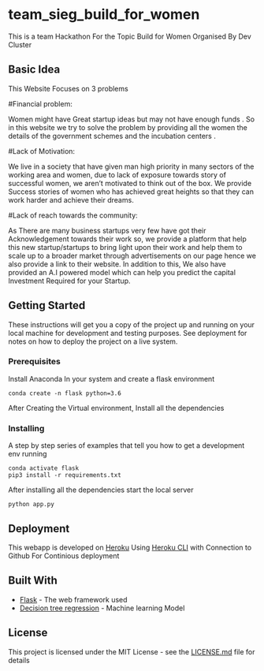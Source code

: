 # team_sieg_build_for_women
This is a team Hackathon For the Topic Build for Women Organised By Dev Cluster

## Basic Idea

This Website Focuses on 3 problems

#Financial problem:

Women might have Great startup ideas but may not have enough funds . So in this website we try to solve the problem by providing all the women the details of the government schemes and the incubation centers .

#Lack of Motivation:

We live in a society that have given man high priority in many sectors of the working area and women, due to lack of exposure towards story of successful women, we aren’t motivated to think out of the box. We provide Success stories of women who has achieved great heights so that they can work harder and achieve their dreams.

#Lack of reach towards the community:

As There are many business startups very few have got their Acknowledgement towards their work so, we provide a platform that help this new startup/startups to bring light upon their work and help them to scale up to a broader market through advertisements on our page hence we also provide a link to their website.
In addition to this, We also have provided an A.I powered model which can help you predict the capital Investment Required for your Startup. 

## Getting Started

These instructions will get you a copy of the project up and running on your local machine for development and testing purposes. See deployment for notes on how to deploy the project on a live system.

### Prerequisites

Install Anaconda In your system and create a flask environment

```
conda create -n flask python=3.6
```
After Creating the Virtual environment, Install all the dependencies
### Installing

A step by step series of examples that tell you how to get a development env running

```
conda activate flask
pip3 install -r requirements.txt
```
After installing all the dependencies start the local server
```
python app.py
```

## Deployment

This webapp is developed on [Heroku](www.heroku.com) Using [Heroku CLI](https://devcenter.heroku.com/articles/heroku-cli) with Connection to Github For Continious deployment

## Built With

* [Flask](https://flask.palletsprojects.com/en/1.1.x/) - The web framework used
* [Decision tree regression](https://scikit-learn.org/stable/auto_examples/tree/plot_tree_regression.html) - Machine learning Model 

## License

This project is licensed under the MIT License - see the [LICENSE.md](LICENSE.md) file for details




